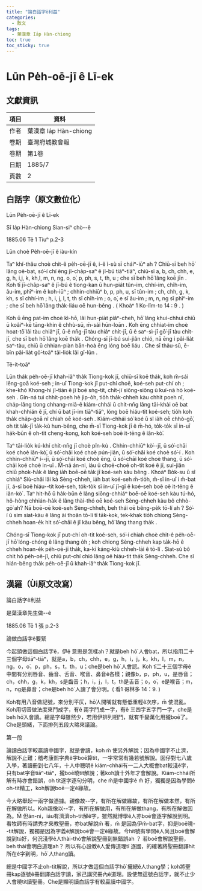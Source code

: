 ```yaml
---
title: "論白話字ê利益"
categories:
  - 散文
tags:
  - 葉漢章 Ia̍p Hàn-chiong
toc: true
toc_sticky: true
---
```


# Lūn Pe̍h-oē-jī ê Lī-ek

## 文獻資訊

| 項目 | 資料 |
|---|---|
| 作者 | 葉漢章 Ia̍p Hàn-chiong |
| 卷期 | 臺灣府城教會報 |
| 卷期 | 第1卷 |
| 日期 | 1885/7 |
| 頁數 | 2 |

## 白話字（原文數位化）

Lūn Pe̍h-oē-jī ê Lī-ek

Sī Ia̍p Hàn-chiong Sian-siⁿ chò--ê

1885.06 Tē 1 Tiuⁿ p.2-3

Lūn choè Pe̍h-oē-jī ê iàu-kín

Taⁿ khí-thâu choè chit-ê pe̍h-oē-jī ê, i-ê ì-sù sī cháiⁿ-iūⁿ ah ? Chiū-sī beh hō͘ lâng oē-bat, só͘-í chí ēng jī-cha̍p-saⁿ ê jī-bú tiāⁿ-tiāⁿ, chiū-sī a, b, ch, chh, e, g, h, i,j, k, kh,l, m, n, ng, o, o͘, p, ph, s, t, th, u ; che sī beh hō͘ lâng koē jīn . Koh tī jī-cha̍p-saⁿ ê jī-bú ê tiong-kan ū hun-pia̍t tûn-im, chhí-im, chi̍h-im, âu-im, phīⁿ-im ê koh-iūⁿ ; chhin-chhiūⁿ b, p, ph, u, sī tûn-im ; ch, chh, g, k, kh, s sī chhí-im ; h, i, j, l, t, th sī chi̍h-im ; o, o͘, e sī âu-im ; m, n, ng sī phīⁿ-im ; che sī beh hō͘ lâng tha̍k-liáu oē hun-bêng . ( Khoàⁿ 1 Ko-lîm-to 14 : 9 . )

Koh ū ēng pat-im choè kì-hō, lâi hun-pia̍t piâⁿ-cheh, hō͘ lâng khui-chhuì chiū ū koâiⁿ-kē tāng-khin ê chhù-sū, m̄-sái hūn-loān . Koh ēng chhiat-im choè hoat-tō͘ lâi tàu chiâⁿ jī, ū-ê nn̄g-jī tàu chiâⁿ chi̍t-jī, ū ê saⁿ-sì-jī gō͘-jī tàu chi̍t-jī, che sī beh hō͘ lâng koē tha̍k . Chóng-sī jī-bú sui-jiân chió, nā ēng i pâi-lia̍t saⁿ-tàu, chiū ū chhian-piàn bān-hoà ēng lóng boē liáu . Che sī thâu-sū, ē-bīn pâi-lia̍t gō͘-toāⁿ tāi-lio̍k lâi gī-lūn .

Tē-it-toāⁿ

Lūn tha̍k pe̍h-oē-jī khah-iâⁿ tha̍k Tiong-kok jī, chiū-sī koē tha̍k, koh m̄-sái lēng-goā koé-seh ; in-uī Tiong-kok jī put-chí choē, koé-seh put-chí oh ; khe-khó Khong-hi jī-tián ê jī boē sǹg-tit, chi̍t-jī siông-siông ū kuí-nā hō koé-seh . Gín-ná tuì chhit-poeh hè ji̍p-o̍h, tio̍h tha̍k-chheh kàu chhit poeh nî, cha̍p-lâng tiong chhang-miâ-ê kiám-chhái ū chi̍t-nn̄g lâng tāi-khài oē bat khah-chhián ê jī, chí ū bat jī-im tiāⁿ-tiāⁿ, lóng boē hiáu-tit koé-seh; tio̍h koh tha̍k cha̍p-goā nî chiah oē koé-seh . Kiám-chhái só͘ koé ū sî ia̍h oē chhò-gō͘, oh tit ta̍k-jī ta̍k-kù hun-bêng, che m̄-sī Tiong-kok jī ê m̄-hó, to̍k-to̍k sī in-uī ha̍k-būn ê oh-tit cheng-kong, koh koé-seh boē it-tēng ê iân-kò͘.

Taⁿ tāi-lio̍k kú-khí chi̍t-nn̄g jī choè pîn-kù . Chhin-chhiūⁿ kò͘--jī, ū só͘-chāi koé choè iân-kò͘, ū só͘-chāi koé choè pún-jiân, ū só͘-chāi koé choè só͘-í . Koh chhin-chhiūⁿ í--jī, ū só͘-chāi koé choè ēng, ū só͘-chāi koé choè thang, ū só͘-chāi koé choè in-uī . M̄-nā án-ni, iáu ū choē-choē oh-tit koé ê jī, sui-jiân chiū phok-ha̍k ê lâng ia̍h boē-oē ta̍k jī koé-seh kàu bêng . Khoàⁿ Bo̍k-su ū sî chhiáⁿ Siù-châi lâi kà Sèng-chheh, ia̍h bat koé-seh m̄-tio̍h, m̄-sī in-uī i m̄-bat jī, á-sī boē hiáu--tit koé-seh, to̍k-to̍k sī in-uī jī-gī ê koé-seh boē oē it-tēng ê iân-kò͘ . Taⁿ hit-hō ū ha̍k-būn ê lâng siōng-chhiáⁿ boē-oē koé-seh kàu tú-hó, hô-hòng chhián-ha̍k ê lâng thài-thó oē koé-seh Sèng-chheh kàu bô chhò-gō͘ ah? Nā boē-oē koé-seh Sèng-chheh, beh thái oē bêng-pe̍k tō-lí ah ? Só͘-í ū sim siat-kàu ê lâng ài thoân tō-lí tī ta̍k-kok, tek-khak tio̍h chiong Sèng-chheh hoan-e̍k hit só͘-chāi ê jī kàu bêng, hō͘ lâng thang tha̍k .

Chóng-sī Tiong-kok jī put-chí oh-tit koé-seh, só͘-í chiah choè chit-ê pe̍h-oē-jī hō͘ lóng-chóng ê lâng thang o̍h ; koh chiong Sèng-chheh kap ta̍k-hō ê chheh hoan-e̍k pe̍h-oē-jī tha̍k, ka-kī káng-kiù chheh-lāi ê tō-lí . Siat-sú bô chit hō pe̍h-oē-jī, chiū put-chí chió lâng oē hiáu-tit tha̍k Sèng-chheh. Che sī hián-bêng tha̍k pe̍h-oē-jī ū khah-iâⁿ tha̍k Tiong-kok jī.

## 漢羅（Ùi原文改寫）

論白話字ê利益

是葉漢章先生做--ê

1885.06 Tē 1 張 p.2-3

論做白話字ê要緊

今起頭做這個白話字ê，伊ê 意思是怎樣ah？就是beh hō͘ 人會bat，所以指用二十三個字母tiāⁿ-tiāⁿ，就是a，b，ch，chh，e，g，h，i，j，k，kh，l，m，n，ng，o，o͘，p，ph，s，t，th，u；che是beh hō͘ 人會認。Koh tī二十三個字母ê中間有分別唇音、齒音、舌音、喉音、鼻音ê各樣；親像b，p，ph，u，是唇音；ch，chh，g，k，kh，s是齒音；h，i，j，l，t，th是舌音；o，o͘，e是喉音；m，n，ng是鼻音；che是beh hō͘ 人讀了會分明。( 看1 哥林多 14：9. )

Koh有用八音做記號，來分別平仄，hō͘人開嘴就有懸低重輕ê次序，m̄ 使混亂。Koh用切音做法度來鬥成字，有ê 兩字鬥成一字，有ê 三四字五字鬥一字，che是beh hō͘人會讀。總是字母雖然少，若用伊排列相鬥，就有千變萬化用攏boē了。Che是頭緒，下面排列五段大略來議論。

第一段

論讀白話字較贏讀中國字，就是會讀，koh m̄ 使另外解說；因為中國字不止濟，解說不止難；稽考康熙字典ê字boē算tit，一字常常有幾若號解說。囡仔對七八歲入學，著讀冊到七八年，十人中聰明ê kiám-chhái有一二人大概會bat較淺ê字，只有bat字音tiāⁿ-tiāⁿ，攏boē曉tit解說；著koh讀十外年才會解說。Kiám-chhái所解有時亦會錯誤，oh tit逐字逐句分明，che m̄是中國字ê m̄ 好，獨獨是因為學問ê oh-tit精工，koh解說boē一定ê緣故。

今大略舉起一兩字做憑據。親像故--字，有所在解做緣故，有所在解做本然，有所在解做所以。Koh親像以--字，有所在解做用，有所在解做thang，有所在解做因為。M̄ 但án-ni，iáu有濟濟oh-tit解ê字，雖然就博學ê人亦boē會逐字解說到明。看牧師有時請秀才來教聖冊，亦bat解說m̄ 著，m̄ 是因為伊m̄-bat字，抑是boē曉--tit解說，獨獨是因為字義ê解說boē會一定ê緣故。今hit號有學問ê人尚且boē會解說到tú好，何況淺學ê人thài-thó會解說聖冊到無錯誤ah ？ 若boē會解說聖冊，beh thái會明白道理ah？ 所以有心設教ê人愛傳道理tī 逐國，的確著將聖冊翻譯hit所在ê字到明，hō͘ 人thang讀。

總是中國字不止oh-tit解說，所以才做這個白話字hō͘ 攏總ê人thang學；koh將聖冊kap逐號ê冊翻譯白話字讀，家己講究冊內ê道理。設使無這號白話字，就不止少人會曉tit讀聖冊。Che是顯明讀白話字有較贏讀中國字。
